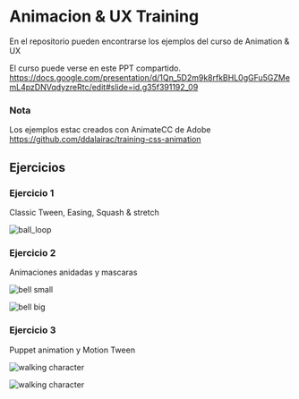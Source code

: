 # Animacion & UX Training

En el repositorio pueden encontrarse los ejemplos del curso de Animation & UX <br>

El curso puede verse en este PPT compartido.
https://docs.google.com/presentation/d/1Qn_5D2m9k8rfkBHL0gGFu5GZMemL4pzDNVqdyzreRtc/edit#slide=id.g35f391192_09
<!-- 
V: Accenture
https://docs.google.com/presentation/d/16ZzYOAyslJgIVTI_RroHVDUcr-YMADdo9QU437Mu4-E/edit#slide=id.g3d6ef760ef_0_14
-->

### Nota
Los ejemplos estac creados con AnimateCC de Adobe
https://github.com/ddalairac/training-css-animation

## Ejercicios

### Ejercicio 1
Classic Tween, Easing, Squash & stretch

![ball_loop](https://github.com/ddalairac/animate-ui-training/blob/master/ejercicios/ball/ball_loop.gif)


### Ejercicio 2
Animaciones anidadas y mascaras

![bell small](https://github.com/ddalairac/animate-ui-training/blob/master/ejercicios/icon/bell_sm.gif)


![bell big](https://github.com/ddalairac/animate-ui-training/blob/master/ejercicios/icon/bell_lg.gif)

### Ejercicio 3
Puppet animation y Motion Tween

![walking character](https://github.com/ddalairac/animate-ui-training/blob/master/ejercicios/character/Character_puppet_walk.gif)


![walking character](https://github.com/ddalairac/animate-ui-training/blob/master/ejercicios/character/Character_puppet_walk4.gif)
<!-- 
You can use the [editor on GitHub](https://github.com/ddalairac/animate-ui-training/edit/master/README.md) to maintain and preview the content for your website in Markdown files.

Whenever you commit to this repository, GitHub Pages will run [Jekyll](https://jekyllrb.com/) to rebuild the pages in your site, from the content in your Markdown files.

### Markdown

Markdown is a lightweight and easy-to-use syntax for styling your writing. It includes conventions for

```markdown
Syntax highlighted code block

# Header 1
## Header 2
### Header 3

- Bulleted
- List

1. Numbered
2. List

**Bold** and _Italic_ and `Code` text

[Link](url) and ![Image](src)
```

For more details see [GitHub Flavored Markdown](https://guides.github.com/features/mastering-markdown/).

### Jekyll Themes

Your Pages site will use the layout and styles from the Jekyll theme you have selected in your [repository settings](https://github.com/ddalairac/animate-ui-training/settings). The name of this theme is saved in the Jekyll `_config.yml` configuration file.

### Support or Contact

Having trouble with Pages? Check out our [documentation](https://help.github.com/categories/github-pages-basics/) or [contact support](https://github.com/contact) and we’ll help you sort it out.
 -->

